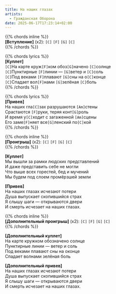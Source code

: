 ```yaml
---
title: На наших глазах
artists: 
  - Гражданская Оборона
date: 2025-06-17T17:23:14+02:00
---
```


{{% chords inline %}}  
**[Вступление]** (х2): `[C]` `[F]` `[G]` `[C]`  
{{% /chords %}}

{{% chords lyrics %}}  
**[Куплет]**  
`[C]`На карте круж`[F]`ком обоз`[G]`начено `[C]`солнце  
`[C]`Пунктирные `[F]`линии — `[G]`ветер и `[C]`соль  
`[C]`Под веками `[F]`плавают `[G]`сны на о`[C]`конце  
`[C]`Спадает вол`[F]`нами `[G]`зелёная `[C]`боль  
{{% /chords %}}

{{% chords lyrics %}}  
**[Привев]**  
На наших гла`[C]`зах разрушаются `[Am]`стены  
Срастаются `[F]`руки, теряя конт`[G]`роль  
И время у`[C]`ходит с загаженной `[Am]`сцены  
Его заме`[F]`няет все`[G]`ленский по`[C]`кой  
{{% /chords %}}

{{% chords inline %}}  
**[Проигрыш]** (х2): `[C]` `[F]` `[G]` `[C]`  
{{% /chords %}}

**[Куплет]**  
Мы вышли за рамки людских представлений  
И даже представить себе не могли  
Что выше всех горестей, бед и мучений  
Мы будем под слоем промёрзшей земли

**[Привев]**  
На наших глазах исчезают потери  
Душа выпускает скопившийся страх  
Я слышу шаги — открываются двери  
И смерть исчезает на наших глазах.

{{% chords inline %}}  
**[Дополнительный проигрыш]** (х2): `[C]` `[F]` `[G]` `[C]`  
{{% /chords %}}

**[Дополнительный куплет]**  
На карте кружком обозначено солнце  
Пунктирные линии — ветер и соль  
Под веками плавают сны на оконце  
Спадает волнами зелёная боль

**[Дополнительный привев]**  
На наших глазах исчезают потери  
Душа выпускает скопившийся страх  
Я слышу шаги — открываются двери  
И смерть исчезает на наших глазах.
